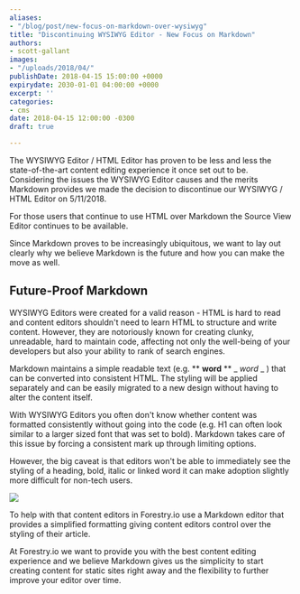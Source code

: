 ```yaml
---
aliases:
- "/blog/post/new-focus-on-markdown-over-wysiwyg"
title: "Discontinuing WYSIWYG Editor - New Focus on Markdown"
authors:
- scott-gallant
images:
- "/uploads/2018/04/"
publishDate: 2018-04-15 15:00:00 +0000
expirydate: 2030-01-01 04:00:00 +0000
excerpt: ''
categories:
- cms
date: 2018-04-15 12:00:00 -0300
draft: true

---
```

The WYSIWYG Editor / HTML Editor has proven to be less and less the state-of-the-art content editing experience it once set out to be. Considering the issues the WYSIWYG Editor causes and the merits Markdown provides we made the decision to discontinue our WYSIWYG / HTML Editor on 5/11/2018. 

For those users that continue to use HTML over Markdown the Source View Editor continues to be available.

Since Markdown proves to be increasingly ubiquitous, we want to lay out clearly why we believe Markdown is the future and how you can make the move as well.

## Future-Proof Markdown

WYSIWYG Editors were created for a valid reason - HTML is hard to read and content editors shouldn't need to learn HTML to structure and write content. However, they are notoriously known for creating clunky, unreadable, hard to maintain code, affecting not only the well-being of your developers but also your ability to rank of search engines.

Markdown maintains a simple readable text (e.g. ** **word** ** _ _word_ _ ) that can be converted into consistent HTML. The styling will be applied separately and can be easily migrated to a new design without having to alter the content itself. 

With WYSIWYG Editors you often don't know whether content was formatted consistently without going into the code (e.g. H1 can often look similar to a larger sized font that was set to bold). Markdown takes care of this issue by forcing a consistent mark up through limiting options.

However, the big caveat is that editors won't be able to immediately see the styling of a heading, bold, italic or linked word it can make adoption slightly more difficult for non-tech users. 

![](/uploads/2018/04/Markdown-Editor.png)

To help with that content editors in Forestry.io use a Markdown editor that provides a simplified formatting giving content editors control over the styling of their article.

At Forestry.io we want to provide you with the best content editing experience and we believe Markdown gives us the simplicity to start creating content for static sites right away and the flexibility to further improve your editor over time.

<!-- Why are we going to discontinue WYSIWYG?
 - List the shortcomings of HTML Editors
 	-> Problematic Code
 	-> Few editors are designers and few designers are happy with just using WYSIWYG at the least they use a combination
	- Fact is, however, for a modern website to have a consistent look is that editors do not and should not have the full capability to customize on a blog article basis.
	- SEO optimization and Disability-friendly websites are pretty difficult to get right with WYSIWIG
	- It should rather be pre-defined styles applied to a content editors copy -> Markdown (good start)
	-> False sense of what is/should be possible
 - What are the benefits of WYSIWIG?
 	-> Immediately seeing what the end product looks like
 - List the benefits of Markdown
 	-> Performance
 	-> Uniformity
 	-> Migration / Flexibility
 	Not only is Markdown easier to type and read, it’s accessible to someone who doesn’t know the first thing about HTML. There are no extra words or letters, the link looks like a footnote readers are used to seeing, and asterisks around a word convey emphasis even if you don’t know which is italics and which is bold.
 - Provide a reassurance that we are working on solving the shortcomings of markdown
 	-> Current Markdown Editor is giving visual cues with bolded text, linked text and images in the text as well as a toolbar at the bottom at the same time those familiar with the Markdown syntax can choose the raw markdown view and type away. 

Provide Possible Solutions to Migrating from HTML to Markdown

Make sure to state that it will still be possible for people to use the HTML editor for 30 days and after that Source Code is still an option with the HTML Source Code Editor -->